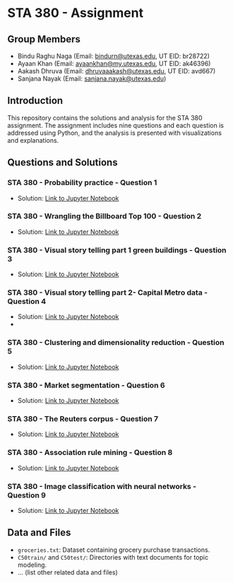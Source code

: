 # STA 380 -  Assignment

## Group Members
- Bindu Raghu Naga (Email: bindurn@utexas.edu, UT EID: br28722)
- Ayaan Khan (Email: ayaankhan@my.utexas.edu, UT EID: ak46396)
- Aakash Dhruva (Email: dhruvaaakash@utexas.edu, UT EID: avd667)
- Sanjana Nayak (Email: sanjana.nayak@utexas.edu)

## Introduction
This repository contains the solutions and analysis for the STA 380 assignment. The assignment includes nine questions and each question is addressed using Python, and the analysis is presented with visualizations and explanations.

## Questions and Solutions

### STA 380 - Probability practice - Question 1
- Solution: [Link to Jupyter Notebook](STA%20380%20-%20Probability%20practice%20-%20Question%201.ipynb)

### STA 380 - Wrangling the Billboard Top 100 - Question 2
- Solution: [Link to Jupyter Notebook](STA380%20Wrangling%20the%20Billboard%20Top%20100%20-%20Question%202.ipynb)

### STA 380 - Visual story telling part 1 green buildings - Question 3
- Solution: [Link to Jupyter Notebook](STA%20380%20-%20Visual%20story%20telling%20part%201%20green%20buildings%20-%20Question%203.ipynb)

### STA 380 - Visual story telling part 2- Capital Metro data - Question 4
- Solution: [Link to Jupyter Notebook](STA380%20Visual%20story%20telling%20part%202-%20Capital%20Metro%20data%20-%20Question%204.ipynb)
- 
### STA 380 - Clustering and dimensionality reduction - Question 5
- Solution: [Link to Jupyter Notebook](STA380%20Clustering%20and%20dimensionality%20reduction%20-%20Question%205.ipynb)

### STA 380 - Market segmentation - Question 6
- Solution: [Link to Jupyter Notebook](STA380%20Visual%20story%20telling%20part%202-%20Capital%20Metro%20data%20-%20Question%204.ipynb)

### STA 380 - The Reuters corpus - Question 7
- Solution: [Link to Jupyter Notebook](STA380%20The%20Reuters%20corpus%20-%20Question%207.ipynb)

### STA 380 - Association rule mining - Question 8
- Solution: [Link to Jupyter Notebook]([STA380%20The%20Reuters%20corpus%20-%20Question%207.ipynb](https://github.com/RNBindu/STA38/blob/main/STA%20380%20-%20Association%20rule%20mining%20-%20Question%208.ipynb))
  
### STA 380 - Image classification with neural networks - Question 9
- Solution: [Link to Jupyter Notebook](STA380%20Image%20classification%20with%20neural%20networks%20-%20Question%209.ipynb)


## Data and Files
- `groceries.txt`: Dataset containing grocery purchase transactions.
- `C50train/` and `C50test/`: Directories with text documents for topic modeling.
- ... (list other related data and files)



